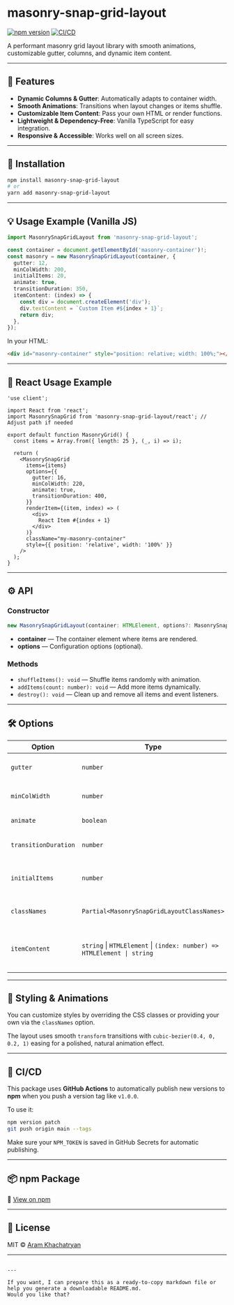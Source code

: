 # masonry-snap-grid-layout

[![npm version](https://img.shields.io/npm/v/masonry-snap-grid-layout?color=brightgreen)](https://www.npmjs.com/package/masonry-snap-grid-layout)
[![CI/CD](https://github.com/khachatryan-dev/masonry-snap-grid-layout/actions/workflows/publish.yml/badge.svg)](https://github.com/khachatryan-dev/masonry-snap-grid-layout/actions)

A performant masonry grid layout library with smooth animations, customizable gutter, columns, and dynamic item content.

---

## 🚀 Features

* **Dynamic Columns & Gutter**: Automatically adapts to container width.
* **Smooth Animations**: Transitions when layout changes or items shuffle.
* **Customizable Item Content**: Pass your own HTML or render functions.
* **Lightweight & Dependency-Free**: Vanilla TypeScript for easy integration.
* **Responsive & Accessible**: Works well on all screen sizes.

---

## 🔧 Installation

```bash
npm install masonry-snap-grid-layout
# or
yarn add masonry-snap-grid-layout
````

---

## 💡 Usage Example (Vanilla JS)

```ts
import MasonrySnapGridLayout from 'masonry-snap-grid-layout';

const container = document.getElementById('masonry-container')!;
const masonry = new MasonrySnapGridLayout(container, {
  gutter: 12,
  minColWidth: 200,
  initialItems: 20,
  animate: true,
  transitionDuration: 350,
  itemContent: (index) => {
    const div = document.createElement('div');
    div.textContent = `Custom Item #${index + 1}`;
    return div;
  },
});
```

In your HTML:

```html
<div id="masonry-container" style="position: relative; width: 100%;"></div>
```

---

## 💙 React Usage Example

```tsx
'use client';

import React from 'react';
import MasonrySnapGrid from 'masonry-snap-grid-layout/react'; // Adjust path if needed

export default function MasonryGrid() {
  const items = Array.from({ length: 25 }, (_, i) => i);

  return (
    <MasonrySnapGrid
      items={items}
      options={{
        gutter: 16,
        minColWidth: 220,
        animate: true,
        transitionDuration: 400,
      }}
      renderItem={(item, index) => (
        <div>
          React Item #{index + 1}
        </div>
      )}
      className="my-masonry-container"
      style={{ position: 'relative', width: '100%' }}
    />
  );
}
```

---

## ⚙️ API

### Constructor

```ts
new MasonrySnapGridLayout(container: HTMLElement, options?: MasonrySnapGridLayoutOptions)
```

* **container** — The container element where items are rendered.
* **options** — Configuration options (optional).

### Methods

* `shuffleItems(): void` — Shuffle items randomly with animation.
* `addItems(count: number): void` — Add more items dynamically.
* `destroy(): void` — Clean up and remove all items and event listeners.

---

## 🛠️ Options

| Option               | Type                                                                    | Default             | Description                                      |
| -------------------- | ----------------------------------------------------------------------- | ------------------- | ------------------------------------------------ |
| `gutter`             | `number`                                                                | `16`                | Spacing between items in pixels.                 |
| `minColWidth`        | `number`                                                                | `250`               | Minimum column width in pixels.                  |
| `animate`            | `boolean`                                                               | `true`              | Enable/disable animations.                       |
| `transitionDuration` | `number`                                                                | `400`               | Animation duration in milliseconds.              |
| `initialItems`       | `number`                                                                | `30`                | Number of items generated initially.             |
| `classNames`         | `Partial<MasonrySnapGridLayoutClassNames>`                              | Default CSS classes | Override CSS class names for styling.            |
| `itemContent`        | `string` \| `HTMLElement` \| `(index: number) => HTMLElement \| string` | `null`              | Content or content generator callback for items. |

---

## 🎨 Styling & Animations

You can customize styles by overriding the CSS classes or providing your own via the `classNames` option.

The layout uses smooth `transform` transitions with `cubic-bezier(0.4, 0, 0.2, 1)` easing for a polished, natural animation effect.

---

## 🔁 CI/CD

This package uses **GitHub Actions** to automatically publish new versions to **npm** when you push a version tag like `v1.0.0`.

To use it:

```bash
npm version patch
git push origin main --tags
```

Make sure your `NPM_TOKEN` is saved in GitHub Secrets for automatic publishing.

---

## 📦 npm Package

📌 [View on npm](https://www.npmjs.com/package/masonry-snap-grid-layout)

---

## 📄 License

MIT © [Aram Khachatryan](https://github.com/khachatryan-dev)

---

```

---

If you want, I can prepare this as a ready-to-copy markdown file or help you generate a downloadable README.md.  
Would you like that?
```

